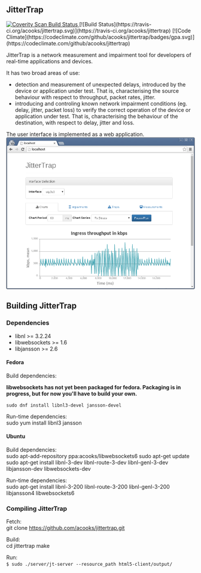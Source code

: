 ## JitterTrap

<a href="https://scan.coverity.com/projects/4088">
  <img alt="Coverity Scan Build Status"
       src="https://scan.coverity.com/projects/4088/badge.svg"/>
</a>
[![Build Status](https://travis-ci.org/acooks/jittertrap.svg)](https://travis-ci.org/acooks/jittertrap)
[![Code Climate](https://codeclimate.com/github/acooks/jittertrap/badges/gpa.svg)](https://codeclimate.com/github/acooks/jittertrap)

JitterTrap is a network measurement and impairment tool for developers of real-time applications and devices.

It has two broad areas of use:
* detection and measurement of unexpected delays, introduced by the device or application under test. That is, characterising the source behaviour with respect to throughput, packet rates, jitter.
* introducing and controling known network impairment conditions (eg. delay, jitter, packet loss) to verify the correct operation of the device or application under test. That is, characterising the behaviour of the destination, with respect to delay, jitter and loss.

The user interface is implemented as a web application.  
![JitterTrap UI](/docs/screenshots/jittertrap-20150527.png?raw=true "JitterTrap Interface")

## Building JitterTrap
### Dependencies
* libnl >= 3.2.24
* libwebsockets >= 1.6
* libjansson >= 2.6

#### Fedora  
Build dependencies:  

__libwebsockets has not yet been packaged for fedora. Packaging is in progress, but for now you'll have to build your own.__


    sudo dnf install libnl3-devel jansson-devel

Run-time dependencies:  
    sudo yum install libnl3 jansson


#### Ubuntu  
Build dependencies:  
    sudo apt-add-repository ppa:acooks/libwebsockets6
    sudo apt-get update
    sudo apt-get install libnl-3-dev libnl-route-3-dev libnl-genl-3-dev libjansson-dev libwebsockets-dev


Run-time dependencies:  
    sudo apt-get install libnl-3-200 libnl-route-3-200 libnl-genl-3-200 libjansson4 libwebsockets6

### Compiling JitterTrap

Fetch:  
    git clone https://github.com/acooks/jittertrap.git

Build:  
    cd jittertrap
    make

Run:  
`$ sudo ./server/jt-server --resource_path html5-client/output/`
